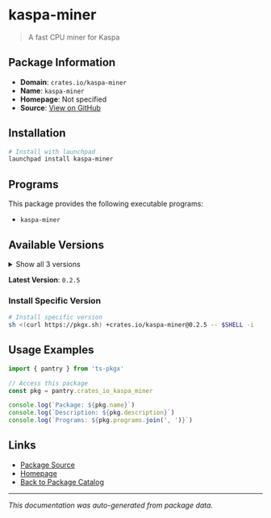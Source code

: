 # kaspa-miner

> A fast CPU miner for Kaspa

## Package Information

- **Domain**: `crates.io/kaspa-miner`
- **Name**: `kaspa-miner`
- **Homepage**: Not specified
- **Source**: [View on GitHub](https://github.com/pkgxdev/pantry/tree/main/projects/crates.io/kaspa-miner/package.yml)

## Installation

```bash
# Install with launchpad
launchpad install kaspa-miner
```

## Programs

This package provides the following executable programs:

- `kaspa-miner`

## Available Versions

<details>
<summary>Show all 3 versions</summary>

- `0.2.5`, `0.2.4`, `0.2.3`

</details>

**Latest Version**: `0.2.5`

### Install Specific Version

```bash
# Install specific version
sh <(curl https://pkgx.sh) +crates.io/kaspa-miner@0.2.5 -- $SHELL -i
```

## Usage Examples

```typescript
import { pantry } from 'ts-pkgx'

// Access this package
const pkg = pantry.crates_io_kaspa_miner

console.log(`Package: ${pkg.name}`)
console.log(`Description: ${pkg.description}`)
console.log(`Programs: ${pkg.programs.join(', ')}`)
```

## Links

- [Package Source](https://github.com/pkgxdev/pantry/tree/main/projects/crates.io/kaspa-miner/package.yml)
- [Homepage](#)
- [Back to Package Catalog](../package-catalog.md)

---

*This documentation was auto-generated from package data.*
